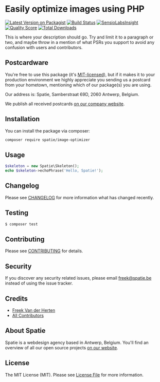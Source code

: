 # Easily optimize images using PHP

[![Latest Version on Packagist](https://img.shields.io/packagist/v/spatie/image-optimizer.svg?style=flat-square)](https://packagist.org/packages/spatie/image-optimizer)
[![Build Status](https://img.shields.io/travis/spatie/image-optimizer/master.svg?style=flat-square)](https://travis-ci.org/spatie/image-optimizer)
[![SensioLabsInsight](https://img.shields.io/sensiolabs/i/xxxxxxxxx.svg?style=flat-square)](https://insight.sensiolabs.com/projects/xxxxxxxxx)
[![Quality Score](https://img.shields.io/scrutinizer/g/spatie/image-optimizer.svg?style=flat-square)](https://scrutinizer-ci.com/g/spatie/image-optimizer)
[![Total Downloads](https://img.shields.io/packagist/dt/spatie/image-optimizer.svg?style=flat-square)](https://packagist.org/packages/spatie/image-optimizer)

This is where your description should go. Try and limit it to a paragraph or two, and maybe throw in a mention of what PSRs you support to avoid any confusion with users and contributors.

## Postcardware

You're free to use this package (it's [MIT-licensed](LICENSE.md)), but if it makes it to your production environment we highly appreciate you sending us a postcard from your hometown, mentioning which of our package(s) you are using.

Our address is: Spatie, Samberstraat 69D, 2060 Antwerp, Belgium.

We publish all received postcards [on our company website](https://spatie.be/en/opensource/postcards).

## Installation

You can install the package via composer:

```bash
composer require spatie/image-optimizer
```

## Usage

``` php
$skeleton = new Spatie\Skeleton();
echo $skeleton->echoPhrase('Hello, Spatie!');
```

## Changelog

Please see [CHANGELOG](CHANGELOG.md) for more information what has changed recently.

## Testing

``` bash
$ composer test
```

## Contributing

Please see [CONTRIBUTING](CONTRIBUTING.md) for details.

## Security

If you discover any security related issues, please email freek@spatie.be instead of using the issue tracker.

## Credits

- [Freek Van der Herten](https://github.com/freekmurze)
- [All Contributors](../../contributors)

## About Spatie

Spatie is a webdesign agency based in Antwerp, Belgium. You'll find an overview of all our open source projects [on our website](https://spatie.be/opensource).

## License

The MIT License (MIT). Please see [License File](LICENSE.md) for more information.
